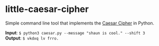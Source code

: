 # little-caesar-cipher
Simple command line tool that implements the [Caesar Cipher](https://en.wikipedia.org/wiki/Caesar_cipher) in Python.

**Input**: `$ python3 caesar.py --message "shaun is cool." --shift 3`
<br />
**Output**:  `$ vkdxq lv frro.`
